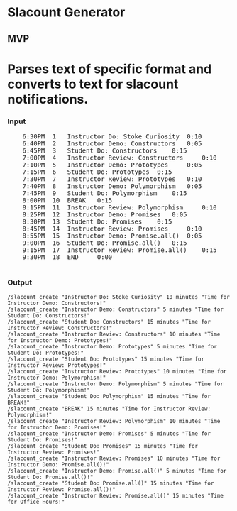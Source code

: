 # Slacount Generator

## MVP
# Parses text of specific format and converts to text for slacount notifications.

### Input
<pre>
    6:30PM 	1 	Instructor Do: Stoke Curiosity 	0:10
    6:40PM 	2 	Instructor Demo: Constructors 	0:05
    6:45PM 	3 	Student Do: Constructors 	0:15
    7:00PM 	4 	Instructor Review: Constructors 	0:10
    7:10PM 	5 	Instructor Demo: Prototypes 	0:05
    7:15PM 	6 	Student Do: Prototypes 	0:15
    7:30PM 	7 	Instructor Review: Prototypes 	0:10
    7:40PM 	8 	Instructor Demo: Polymorphism 	0:05
    7:45PM 	9 	Student Do: Polymorphism 	0:15
    8:00PM 	10 	BREAK 	0:15
    8:15PM 	11 	Instructor Review: Polymorphism 	0:10
    8:25PM 	12 	Instructor Demo: Promises 	0:05
    8:30PM 	13 	Student Do: Promises 	0:15
    8:45PM 	14 	Instructor Review: Promises 	0:10
    8:55PM 	15 	Instructor Demo: Promise.all() 	0:05
    9:00PM 	16 	Student Do: Promise.all() 	0:15
    9:15PM 	17 	Instructor Review: Promise.all() 	0:15
    9:30PM 	18 	END 	0:00
 </pre>

### Output 
    /slacount_create "Instructor Do: Stoke Curiosity" 10 minutes "Time for Instructor Demo: Constructors!"
    /slacount_create "Instructor Demo: Constructors" 5 minutes "Time for Student Do: Constructors!"
    /slacount_create "Student Do: Constructors" 15 minutes "Time for Instructor Review: Constructors!"
    /slacount_create "Instructor Review: Constructors" 10 minutes "Time for Instructor Demo: Prototypes!"
    /slacount_create "Instructor Demo: Prototypes" 5 minutes "Time for Student Do: Prototypes!"
    /slacount_create "Student Do: Prototypes" 15 minutes "Time for Instructor Review: Prototypes!"
    /slacount_create "Instructor Review: Prototypes" 10 minutes "Time for Instructor Demo: Polymorphism!"
    /slacount_create "Instructor Demo: Polymorphism" 5 minutes "Time for Student Do: Polymorphism!"
    /slacount_create "Student Do: Polymorphism" 15 minutes "Time for BREAK!"
    /slacount_create "BREAK" 15 minutes "Time for Instructor Review: Polymorphism!"
    /slacount_create "Instructor Review: Polymorphism" 10 minutes "Time for Instructor Demo: Promises!"
    /slacount_create "Instructor Demo: Promises" 5 minutes "Time for Student Do: Promises!"
    /slacount_create "Student Do: Promises" 15 minutes "Time for Instructor Review: Promises!"
    /slacount_create "Instructor Review: Promises" 10 minutes "Time for Instructor Demo: Promise.all()!"
    /slacount_create "Instructor Demo: Promise.all()" 5 minutes "Time for Student Do: Promise.all()!"
    /slacount_create "Student Do: Promise.all()" 15 minutes "Time for Instructor Review: Promise.all()!"
    /slacount_create "Instructor Review: Promise.all()" 15 minutes "Time for Office Hours!"

